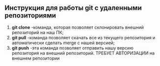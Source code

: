 ## Инструкция для работы git с удаленными репозиториями
1. **git clone** -команда, которая позволяет склонировать внешний репозиторий на наш ПК;
2. **git pull** -команда позволяет скачать все из текущего репозитория и автоматически сделать merge с нашей версией;
3. **git push** -эта команда позволяет отправить нашу версию репозитория на внешний
репозиторий. ТРЕБУЕТ АВТОРИЗАЦИИ на внешнем репозитории